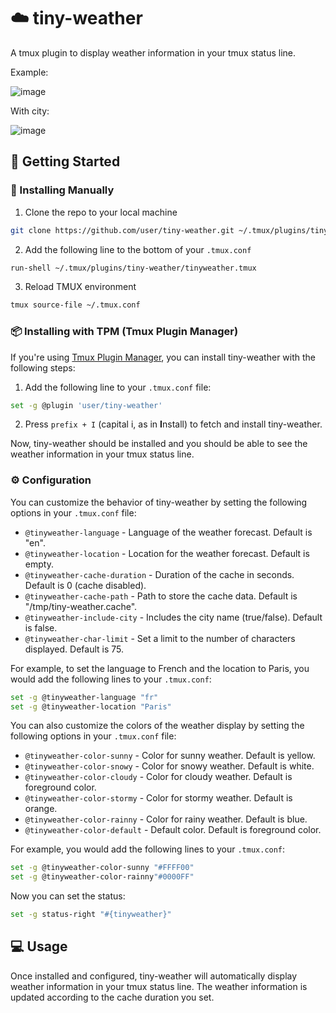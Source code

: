 # :cloud: tiny-weather

A tmux plugin to display weather information in your tmux status line.

Example:

![image](https://github.com/rachartier/tiny-weather/assets/2057541/4e612cb1-1de4-4603-8427-d69a70830513)


With city:

![image](https://github.com/rachartier/tiny-weather/assets/2057541/bb01019e-bbde-4ec8-b4c8-d38c7e643442)


## :rocket: Getting Started 

### :wrench: Installing Manually

1. Clone the repo to your local machine
```sh
git clone https://github.com/user/tiny-weather.git ~/.tmux/plugins/tiny-weather
```
2. Add the following line to the bottom of your `.tmux.conf`
```sh
run-shell ~/.tmux/plugins/tiny-weather/tinyweather.tmux
```
3. Reload TMUX environment
```sh
tmux source-file ~/.tmux.conf
```

### :package: Installing with TPM (Tmux Plugin Manager) 

If you're using [Tmux Plugin Manager](https://github.com/tmux-plugins/tpm), you can install tiny-weather with the following steps:

1. Add the following line to your `.tmux.conf` file:
```sh
set -g @plugin 'user/tiny-weather'
```
2. Press `prefix + I` (capital i, as in **I**nstall) to fetch and install tiny-weather.

Now, tiny-weather should be installed and you should be able to see the weather information in your tmux status line.

### :gear: Configuration

You can customize the behavior of tiny-weather by setting the following options in your `.tmux.conf` file:

- `@tinyweather-language` - Language of the weather forecast. Default is "en".
- `@tinyweather-location` - Location for the weather forecast. Default is empty.
- `@tinyweather-cache-duration` - Duration of the cache in seconds. Default is 0 (cache disabled).
- `@tinyweather-cache-path` - Path to store the cache data. Default is "/tmp/tiny-weather.cache".
- `@tinyweather-include-city` - Includes the city name (true/false). Default is false.
- `@tinyweather-char-limit` - Set a limit to the number of characters displayed. Default is 75.

For example, to set the language to French and the location to Paris, you would add the following lines to your `.tmux.conf`:

```sh
set -g @tinyweather-language "fr"
set -g @tinyweather-location "Paris"
```

You can also customize the colors of the weather display by setting the following options in your `.tmux.conf` file:

- `@tinyweather-color-sunny` - Color for sunny weather. Default is yellow.
- `@tinyweather-color-snowy` - Color for snowy weather. Default is white.
- `@tinyweather-color-cloudy` - Color for cloudy weather. Default is foreground color.
- `@tinyweather-color-stormy` - Color for stormy weather. Default is orange.
- `@tinyweather-color-rainny` - Color for rainy weather. Default is blue.
- `@tinyweather-color-default` - Default color. Default is foreground color.

For example, you would add the following lines to your `.tmux.conf`:

```sh
set -g @tinyweather-color-sunny "#FFFF00"
set -g @tinyweather-color-rainny"#0000FF"
```

Now you can set the status:

```sh
set -g status-right "#{tinyweather}"
```

## :computer: Usage

Once installed and configured, tiny-weather will automatically display weather information in your tmux status line. The weather information is updated according to the cache duration you set.

